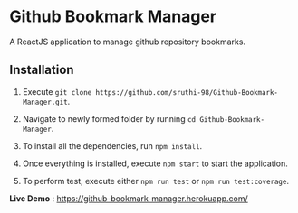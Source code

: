 # Github Bookmark Manager

A ReactJS application to manage github repository bookmarks.

## Installation

1. Execute ```git clone https://github.com/sruthi-98/Github-Bookmark-Manager.git```.

2. Navigate to newly formed folder by running ```cd Github-Bookmark-Manager```.

3. To install all the dependencies, run ```npm install```.

4. Once everything is installed, execute ```npm start``` to start the application.

5. To perform test, execute either ```npm run test``` or ```npm run test:coverage```.

**Live Demo** : https://github-bookmark-manager.herokuapp.com/